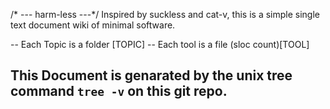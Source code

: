 /* --- harm-less ---*/
Inspired by suckless and cat-v, this is a simple single text document wiki of minimal software.

-- Each Topic is a folder [TOPIC]
-- Each tool is a file (sloc count)[TOOL]

This Document is genarated by the unix tree command ``tree -v`` on this git repo.
---------------------------------------------------------------------------------
